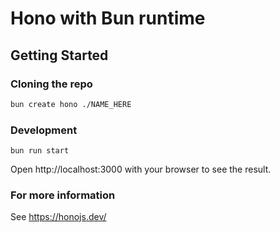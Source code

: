 # Hono with Bun runtime

## Getting Started

### Cloning the repo

```sh
bun create hono ./NAME_HERE
```

### Development

```
bun run start
```

Open http://localhost:3000 with your browser to see the result.

### For more information

See <https://honojs.dev/>